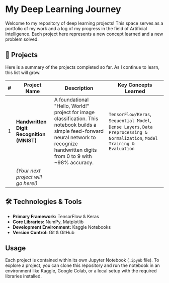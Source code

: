 # My Deep Learning Journey

Welcome to my repository of deep learning projects! This space serves as a portfolio of my work and a log of my progress in the field of Artificial Intelligence. Each project here represents a new concept learned and a new problem solved.

## 🚀 Projects

Here is a summary of the projects completed so far. As I continue to learn, this list will grow.

| # | Project Name | Description | Key Concepts Learned |
|---|---|---|---|
| 1 | **Handwritten Digit Recognition (MNIST)** | A foundational "Hello, World!" project for image classification. This notebook builds a simple feed-forward neural network to recognize handwritten digits from 0 to 9 with ~98% accuracy. | `TensorFlow/Keras`, `Sequential Model`, `Dense Layers`, `Data Preprocessing & Normalization`, `Model Training & Evaluation` |
|   | *(Your next project will go here!)* | | |


## 🛠️ Technologies & Tools

* **Primary Framework:** TensorFlow & Keras
* **Core Libraries:** NumPy, Matplotlib
* **Development Environment:** Kaggle Notebooks
* **Version Control:** Git & GitHub

## Usage

Each project is contained within its own Jupyter Notebook (`.ipynb` file). To explore a project, you can clone this repository and run the notebook in an environment like Kaggle, Google Colab, or a local setup with the required libraries installed.
